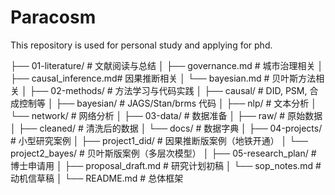 # Paracosm
This repository is used for personal study and applying for phd.

├── 01-literature/         # 文献阅读与总结
│   ├── governance.md      # 城市治理相关
│   ├── causal_inference.md# 因果推断相关
│   └── bayesian.md        # 贝叶斯方法相关
│
├── 02-methods/            # 方法学习与代码实践
│   ├── causal/            # DID, PSM, 合成控制等
│   ├── bayesian/          # JAGS/Stan/brms 代码
│   ├── nlp/               # 文本分析
│   └── network/           # 网络分析
│
├── 03-data/               # 数据准备
│   ├── raw/               # 原始数据
│   ├── cleaned/           # 清洗后的数据
│   └── docs/              # 数据字典
│
├── 04-projects/           # 小型研究案例
│   ├── project1_did/      # 因果推断版案例（地铁开通）
│   └── project2_bayes/    # 贝叶斯版案例（多层次模型）
│
├── 05-research_plan/      # 博士申请用
│   ├── proposal_draft.md  # 研究计划初稿
│   └── sop_notes.md       # 动机信草稿
│
└── README.md              # 总体框架
